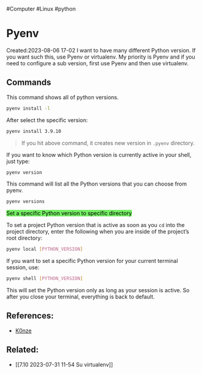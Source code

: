 
#Computer #Linux #python 
# Pyenv
Created:2023-08-06 17-02
I want to have many different Python version. If you want such this, use Pyenv or virtualenv. My priority is Pyenv and if you need to configure a sub version, first use Pyenv and then use virtualenv.

## Commands
This command shows all of python versions.
```bash
pyenv install -l
```
After select the specific version:
```bash
pyenv install 3.9.10
```

> If you hit above command, it creates new version in `.pyenv` directory.


If you want to know which Python version is currently active in your shell, just type:
```bash
pyenv version
```

This command will list all the Python versions that you can choose from pyenv.
```bash
pyenv versions
```



<mark style="background: #2BE611A6;">Set a specific Python version to specific directory</mark>

To set a project Python version that is active as soon as you `cd` into the project directory, enter the following when you are inside of the project’s root directory:
```bash
pyenv local [PYTHON_VERSION]
```

If you want to set a specific Python version for your current terminal session, use:
```bash
pyenv shell [PYTHON_VERSION]
```
This will set the Python version only as long as your session is active. So after you close your terminal, everything is back to default.


## References:
- [K0nze](https://k0nze.dev/posts/install-pyenv-venv-vscode/)

## Related:

- [[7.10 2023-07-31 11-54 Su virtualenv]]

